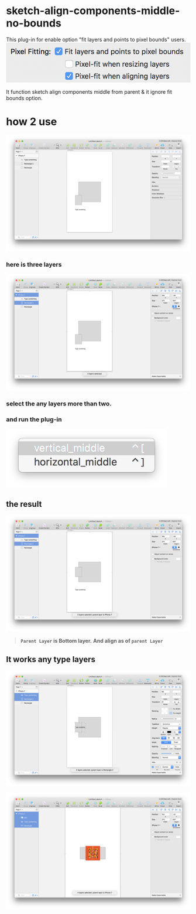 # sketch-align-components-middle-no-bounds

This plug-in for enable option "fit layers and points to pixel bounds" users.
![](https://github.com/zaeval/sketch-align-components-middle-no-bounds/blob/master/7.png?raw=true)

It function sketch align components middle from parent & it ignore fit bounds option.  


# how 2 use

![](https://github.com/zaeval/sketch-align-components-middle-no-bounds/blob/master/1.png?raw=true)

### here is three layers

![](https://github.com/zaeval/sketch-align-components-middle-no-bounds/blob/master/2.png?raw=true)

### select the any layers more than two.

### and run the plug-in

![](https://github.com/zaeval/sketch-align-components-middle-no-bounds/blob/master/3.png?raw=true)

## the result

![](https://github.com/zaeval/sketch-align-components-middle-no-bounds/blob/master/4.png?raw=true)

> **`Parent Layer` is Bottom layer.**
> **And align as of `parent Layer`**

## It works any type layers

![](https://github.com/zaeval/sketch-align-components-middle-no-bounds/blob/master/5.png?raw=true)

![](https://github.com/zaeval/sketch-align-components-middle-no-bounds/blob/master/6.png?raw=true)